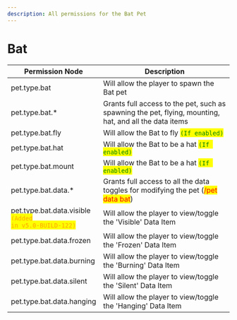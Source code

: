 ```yaml
---
description: All permissions for the Bat Pet
---
```



# Bat
| Permission Node | Description |
| - | - |
| pet.type.bat | Will allow the player to spawn the Bat pet |
| pet.type.bat.* | Grants full access to the pet, such as spawning the pet, flying, mounting, hat, and all the data items |
| pet.type.bat.fly | Will allow the Bat to fly <mark style="color:green;">`(If enabled)`</mark> |
| pet.type.bat.hat | Will allow the Bat to be a hat <mark style="color:green;">`(If enabled)`</mark> |
| pet.type.bat.mount | Will allow the Bat to be a hat <mark style="color:green;">`(If enabled)`</mark> |
| pet.type.bat.data.* | Grants full access to all the data toggles for modifying the pet (<mark style="color:red;">/pet data bat</mark>) |
| pet.type.bat.data.visible<br><mark style="color:orange;"><code>(Added in v5.0-BUILD-122)</code></mark> | Will allow the player to view/toggle the 'Visible' Data Item |
| pet.type.bat.data.frozen | Will allow the player to view/toggle the 'Frozen' Data Item |
| pet.type.bat.data.burning | Will allow the player to view/toggle the 'Burning' Data Item |
| pet.type.bat.data.silent | Will allow the player to view/toggle the 'Silent' Data Item |
| pet.type.bat.data.hanging | Will allow the player to view/toggle the 'Hanging' Data Item |

